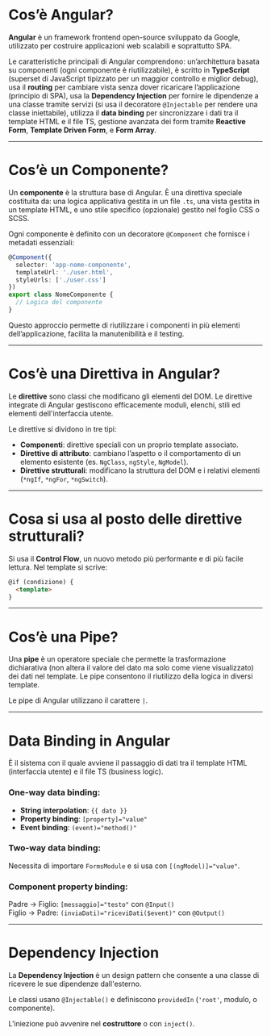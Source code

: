 # Cos’è Angular?

**Angular** è un framework frontend open-source sviluppato da Google, utilizzato per costruire applicazioni web scalabili e soprattutto SPA.

Le caratteristiche principali di Angular comprendono: un’architettura basata su componenti (ogni componente è riutilizzabile), è scritto in **TypeScript** (superset di JavaScript tipizzato per un maggior controllo e miglior debug), usa il **routing** per cambiare vista senza dover ricaricare l’applicazione (principio di SPA), usa la **Dependency Injection** per fornire le dipendenze a una classe tramite servizi (si usa il decoratore `@Injectable` per rendere una classe iniettabile), utilizza il **data binding** per sincronizzare i dati tra il template HTML e il file TS, gestione avanzata dei form tramite **Reactive Form**, **Template Driven Form**, e **Form Array**.

---

# Cos’è un Componente?

Un **componente** è la struttura base di Angular. È una direttiva speciale costituita da: una logica applicativa gestita in un file `.ts`, una vista gestita in un template HTML, e uno stile specifico (opzionale) gestito nel foglio CSS o SCSS.

Ogni componente è definito con un decoratore `@Component` che fornisce i metadati essenziali:

```typescript
@Component({
  selector: 'app-nome-componente',
  templateUrl: './user.html',
  styleUrls: ['./user.css']
})
export class NomeComponente {
  // Logica del componente
}
```

Questo approccio permette di riutilizzare i componenti in più elementi dell’applicazione, facilita la manutenibilità e il testing.

---

# Cos’è una Direttiva in Angular?

Le **direttive** sono classi che modificano gli elementi del DOM. Le direttive integrate di Angular gestiscono efficacemente moduli, elenchi, stili ed elementi dell'interfaccia utente.

Le direttive si dividono in tre tipi:

- **Componenti**: direttive speciali con un proprio template associato.
- **Direttive di attributo**: cambiano l’aspetto o il comportamento di un elemento esistente (es. `NgClass`, `ngStyle`, `NgModel`).
- **Direttive strutturali**: modificano la struttura del DOM e i relativi elementi (`*ngIf`, `*ngFor`, `*ngSwitch`).

---

# Cosa si usa al posto delle direttive strutturali?

Si usa il **Control Flow**, un nuovo metodo più performante e di più facile lettura. Nel template si scrive:

```html
@if (condizione) {
  <template>
}
```

---

# Cos’è una Pipe?

Una **pipe** è un operatore speciale che permette la trasformazione dichiarativa (non altera il valore del dato ma solo come viene visualizzato) dei dati nel template. Le pipe consentono il riutilizzo della logica in diversi template.

Le pipe di Angular utilizzano il carattere `|`.

---

# Data Binding in Angular

È il sistema con il quale avviene il passaggio di dati tra il template HTML (interfaccia utente) e il file TS (business logic).

### One-way data binding:

- **String interpolation**: `{{ dato }}`
- **Property binding**: `[property]="value"`
- **Event binding**: `(event)="method()"`

### Two-way data binding:

Necessita di importare `FormsModule` e si usa con `[(ngModel)]="value"`.

### Component property binding:

Padre → Figlio: `[messaggio]="testo"` con `@Input()`  
Figlio → Padre: `(inviaDati)="riceviDati($event)"` con `@Output()`

---

# Dependency Injection

La **Dependency Injection** è un design pattern che consente a una classe di ricevere le sue dipendenze dall'esterno.

Le classi usano `@Injectable()` e definiscono `providedIn` (`'root'`, modulo, o componente).

L’iniezione può avvenire nel **costruttore** o con `inject()`.
